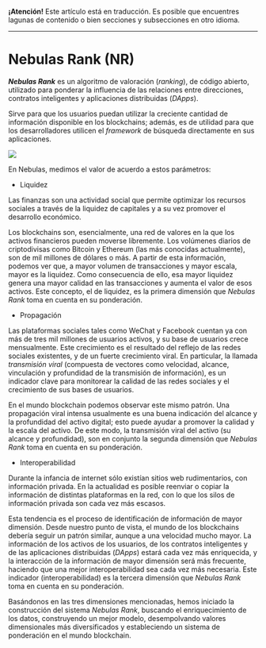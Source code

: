 **¡Atención!** Este artículo está en traducción. Es posible que encuentres lagunas de contenido o bien secciones y subsecciones en otro idioma.

-----------------------

# Nebulas Rank (NR)

**_Nebulas Rank_** es un algoritmo de valoración (_ranking_), de código abierto, utilizado para ponderar la influencia de las relaciones entre direcciones, contratos inteligentes y aplicaciones distribuidas (_DApps_).

Sirve para que los usuarios puedan utilizar la creciente cantidad de información disponible en los blockchains; además, es de utilidad para que los desarrolladores utilicen el _framework_ de búsqueda directamente en sus aplicaciones.

![](https://cdn-images-1.medium.com/max/1600/1*xb-MzFJolGOy8VZvdNBIIQ.jpeg)

En Nebulas, medimos el valor de acuerdo a estos parámetros:

* Liquidez

Las finanzas son una actividad social que permite optimizar los recursos sociales a través de la liquidez de capitales y a su vez promover el desarrollo económico.

Los blockchains son, esencialmente, una red de valores en la que los activos financieros pueden moverse libremente. Los volúmenes diarios de criptodivisas como Bitcoin y Ethereum (las más conocidas actualmente), son de mil millones de dólares o más. A partir de esta información, podemos ver que, a mayor volumen de transacciones y mayor escala, mayor es la liquidez. Como consecuencia de ello, esa mayor liquidez genera una mayor calidad en las transacciones y aumenta el valor de esos activos. Este concepto, el de liquidez, es la primera dimensión que _Nebulas Rank_ toma en cuenta en su ponderación.

* Propagación

Las plataformas sociales tales como WeChat y Facebook cuentan ya con más de tres mil millones de usuarios activos, y su base de usuarios crece mensualmente. Este crecimiento es el resultado del reflejo de las redes sociales existentes, y de un fuerte crecimiento viral. En particular, la llamada _transmisión viral_ (compuesta de vectores como velocidad, alcance, vinculación y profundidad de la transmisión de información), es un indicador clave para monitorear la calidad de las redes sociales y el crecimiento de sus bases de usuarios.

En el mundo blockchain podemos observar este mismo patrón. Una propagación viral intensa usualmente es una buena indicación del alcance y la profundidad del activo digital; esto puede ayudar a promover la calidad y la escala del activo. De este modo, la transmisión viral del activo (su alcance y profundidad), son en conjunto la segunda dimensión que _Nebulas Rank_ toma en cuenta en su ponderación.

* Interoperabilidad

Durante la infancia de internet sólo existían sitios web rudimentarios, con información privada. En la actualidad es posible reenviar o copiar la información de distintas plataformas en la red, con lo que los silos de información privada son cada vez más escasos.

Esta tendencia es el proceso de identificación de información de mayor dimensión. Desde nuestro punto de vista, el mundo de los blockchains debería seguir un patrón similar, aunque a una velocidad mucho mayor. La información de los activos de los usuarios, de los contratos inteligentes y de las aplicaciones distribuidas (_DApps_) estará cada vez más enriquecida, y la interacción de la información de mayor dimensión será más frecuente, haciendo que una mejor interoperabilidad sea cada vez más necesaria. Este indicador (interoperabilidad) es la tercera dimensión que _Nebulas Rank_ toma en cuenta en su ponderación.

Basándonos en las tres dimensiones mencionadas, hemos iniciado la construcción del sistema _Nebulas Rank_, buscando el enriquecimiento de los datos, construyendo un mejor modelo, desempolvando valores dimensionales más diversificados y estableciendo un sistema de ponderación en el mundo blockchain.